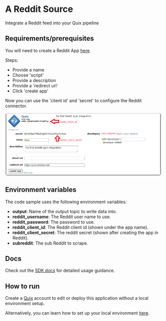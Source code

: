 # A Reddit Source 
Integrate a Reddit feed into your Quix pipeline

## Requirements/prerequisites

You will need to create a Reddit App [here](https://www.reddit.com/prefs/apps). 

Steps:
- Provide a name
- Choose 'script'
- Provide a description
- Provide a 'redirect uri'
- Click 'create app'

Now you can use the 'client id' and 'secret' to configure the Reddit connector.

![graph](reddit_app.png?raw=true)

## Environment variables

The code sample uses the following environment variables:

- **output**: Name of the output topic to write data into.
- **reddit_username**: The Reddit user name to use.
- **reddit_password**: The password to use.
- **reddit_client_id**: The Reddit client id (shown under the app name).
- **reddit_client_secret**: The reddit secret (shown after creating the app in Reddit).
- **subreddit**: The sub Reddit to scrape.

## Docs

Check out the [SDK docs](https://quix.ai/docs/sdk/introduction.html) for detailed usage guidance.

## How to run
Create a [Quix](https://portal.platform.quix.ai/self-sign-up?xlink=github) account to edit or deploy this application without a local environment setup.

Alternatively, you can learn how to set up your local environment [here](https://quix.ai/docs/sdk/python-setup.html).
